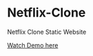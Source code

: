 # Netflix-Clone
Netflix Clone Static Website

[Watch Demo here](https://ahmedsakri.github.io/Netflix-Clone/)
